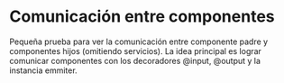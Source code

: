 # Comunicación entre componentes
Pequeña prueba para ver la comunicación entre componente padre y componentes hijos (omitiendo servicios).
La idea principal es lograr comunicar componentes con los decoradores @input, @output y la instancia emmiter.